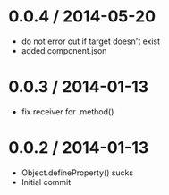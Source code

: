 
0.0.4 / 2014-05-20 
==================

 * do not error out if target doesn't exist
 * added component.json

0.0.3 / 2014-01-13
==================

 * fix receiver for .method()

0.0.2 / 2014-01-13
==================

 * Object.defineProperty() sucks
 * Initial commit

